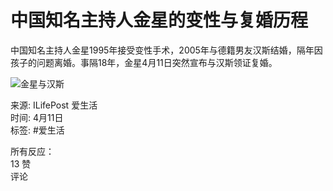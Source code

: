 # 中国知名主持人金星的变性与复婚历程

中国知名主持人金星1995年接受变性手术，2005年与德籍男友汉斯结婚，隔年因孩子的问题离婚。事隔18年，金星4月11日突然宣布与汉斯领证复婚。

![金星与汉斯](https://scontent-sjc3-1.xx.fbcdn.net/v/t39.30808-6/437653254_825593302945058_8605268502242468041_n.jpg?stp=dst-jpg_p180x540_tt6&_nc_cat=109&ccb=1-7&_nc_sid=833d8c&_nc_ohc=RttVVqZx9Y8Q7kNvgEnvsN8&_nc_oc=AdibCh0zHfqzAdi4DXX7tG1lyu02MgBC0dI2v5oAKzG3kQlwd_Q5SmWT_HdWgjKA6i4&_nc_zt=23&_nc_ht=scontent-sjc3-1.xx&_nc_gid=ANZcN33J9LqvBDliPIEktTr&oh=00_AYAHa1buwy8Mu78OEXVmgOkBjpoAMH9tUA2dJzJxnWxlHA&oe=67ADA603)

来源: ILifePost 爱生活  
时间: 4月11日  
标签: #爱生活  

所有反应：  
13 赞  
评论